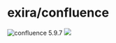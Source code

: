 # exira/confluence

![confluence 5.9.7](https://img.shields.io/badge/confluence-5.9.7-brightgreen.svg?style=flat-square) [![](https://badge.imagelayers.io/exira/confluence:latest.svg)](https://imagelayers.io/?images=exira/confluence:latest)

